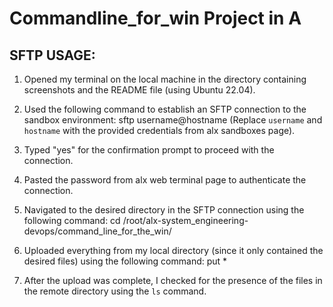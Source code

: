 # Commandline_for_win Project in A

## SFTP USAGE:

1. Opened my terminal on the local machine in the directory containing screenshots and the README file (using Ubuntu 22.04).

2. Used the following command to establish an SFTP connection to the sandbox environment:
sftp username@hostname
   (Replace `username` and `hostname` with the provided credentials from alx sandboxes page).

3. Typed "yes" for the confirmation prompt to proceed with the connection.

4. Pasted the password from alx web terminal page to authenticate the connection.

5. Navigated to the desired directory in the SFTP connection using the following command:
cd /root/alx-system_engineering-devops/command_line_for_the_win/

6. Uploaded everything from my local directory (since it only contained the desired files) using the following command:
put *

7. After the upload was complete, I checked for the presence of the files in the remote directory using the `ls` command.

